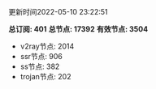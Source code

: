 更新时间2022-05-10 23:22:51

**总订阅: 401**
**总节点: 17392**
**有效节点: 3504**
- v2ray节点: 2014
- ssr节点: 906
- ss节点: 382
- trojan节点: 202
